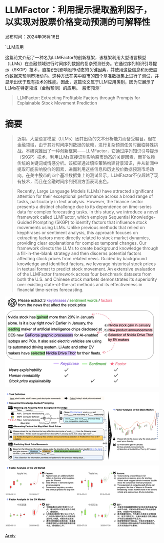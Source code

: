 # LLMFactor：利用提示提取盈利因子，以实现对股票价格变动预测的可解释性

发布时间：2024年06月16日

`LLM应用

这篇论文介绍了一种名为LLMFactor的创新框架，该框架利用大型语言模型（LLMs）在金融领域进行时间序列数据的复杂预测任务。它通过序列知识引导提示（SKGP）技术，直接识别影响股市动态的关键因素，并使用这些信息和历史股价数据来预测市场动向。这种方法在美中股市的四个基准数据集上进行了测试，并显示出优于现有技术的性能。因此，这篇论文属于LLM应用类别，因为它展示了LLMs在特定领域（金融预测）的应用。` `股市预测`

> LLMFactor: Extracting Profitable Factors through Prompts for Explainable Stock Movement Prediction

# 摘要

> 近期，大型语言模型（LLMs）因其出色的文本分析能力而备受瞩目。但在金融领域，由于其对时间序列数据的依赖，进行复杂预测任务时面临特殊挑战。本研究推出了一种创新框架——LLMFactor，它通过序列知识引导提示（SKGP）技术，利用LLMs直接识别影响股市动态的关键因素，而非依赖传统的关键词或情感分析。该框架通过填空策略构建背景知识，并从新闻中提取可能影响股价的因素，进而利用这些信息和历史股价数据预测市场动向。在美中股市的四个基准数据集上的测试显示，LLMFactor不仅超越了现有技术，而且在金融时间序列预测方面表现出色。

> Recently, Large Language Models (LLMs) have attracted significant attention for their exceptional performance across a broad range of tasks, particularly in text analysis. However, the finance sector presents a distinct challenge due to its dependence on time-series data for complex forecasting tasks. In this study, we introduce a novel framework called LLMFactor, which employs Sequential Knowledge-Guided Prompting (SKGP) to identify factors that influence stock movements using LLMs. Unlike previous methods that relied on keyphrases or sentiment analysis, this approach focuses on extracting factors more directly related to stock market dynamics, providing clear explanations for complex temporal changes. Our framework directs the LLMs to create background knowledge through a fill-in-the-blank strategy and then discerns potential factors affecting stock prices from related news. Guided by background knowledge and identified factors, we leverage historical stock prices in textual format to predict stock movement. An extensive evaluation of the LLMFactor framework across four benchmark datasets from both the U.S. and Chinese stock markets demonstrates its superiority over existing state-of-the-art methods and its effectiveness in financial time-series forecasting.

![LLMFactor：利用提示提取盈利因子，以实现对股票价格变动预测的可解释性](../../../paper_images/2406.10811/outline.jpg)

![LLMFactor：利用提示提取盈利因子，以实现对股票价格变动预测的可解释性](../../../paper_images/2406.10811/overall.jpg)

![LLMFactor：利用提示提取盈利因子，以实现对股票价格变动预测的可解释性](../../../paper_images/2406.10811/casestudy.jpg)

[Arxiv](https://arxiv.org/abs/2406.10811)